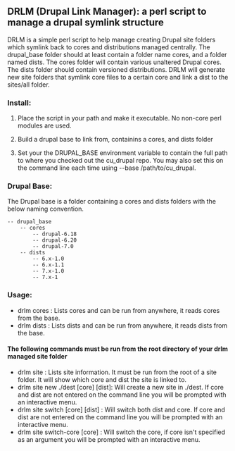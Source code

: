 ## DRLM (Drupal Link Manager): a perl script to manage a drupal symlink structure

DRLM is a simple perl script to help manage creating Drupal site folders which symlink back to cores and distributions managed centrally. The drupal_base folder should at least contain a folder name cores, and a folder named dists. The cores folder will contain various unaltered Drupal cores. The dists folder should contain versioned distributions. DRLM will generate new site folders that symlink core files to a certain core and link a dist to the sites/all folder.

### Install:

1. Place the script in your path and make it executable. No non-core perl modules are used.

2. Build a drupal base to link from, containins a cores, and dists folder
    
3. Set your the DRUPAL_BASE environment variable to contain the full path to where you checked out the cu_drupal repo. You may also set this on the command line each time using --base /path/to/cu_drupal.

### Drupal Base:

The Drupal base is a folder containing a cores and dists folders with the below naming convention.

    -- drupal_base
        -- cores
            -- drupal-6.18
            -- drupal-6.20
            -- drupal-7.0
        -- dists
            -- 6.x-1.0
            -- 6.x-1.1
            -- 7.x-1.0
            -- 7.x-1

### Usage:

 * drlm cores : Lists cores and can be run from anywhere, it reads cores from the base.
 * drlm dists : Lists dists and can be run from anywhere, it reads dists from the base.

#### The following commands must be run from the root directory of your drlm managed site folder

 * drlm site : Lists site information. It must be run from the root of a site folder. 
   It will show which core and dist the site is linked to.
 * drlm site new ./dest [core] [dist]: Will create a new site in ./dest. If core and dist are not entered
   on the command line you will be prompted with an interactive menu.
 * drlm site switch [core] [dist] : Will switch both dist and core. If core and dist are not entered
   on the command line you will be prompted with an interactive menu.
 * drlm site switch-core [core] : Will switch the core, if core isn't specified as an argument you will be prompted
   with an interactive menu.
